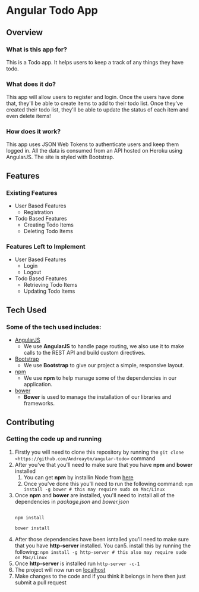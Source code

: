 # Angular Todo App

## Overview

### What is this app for?

This is a Todo app. It helps users to keep a track of any things they have todo.

### What does it do?

This app will allow users to register and login. Once the users have done that, they'll be able to create items to add to their todo list. Once they've created their todo list, they'll be able to update the status of each item and even delete items!

### How does it work?

This app uses JSON Web Tokens to authenticate users and keep them logged in. All the data is consumed from an API hosted on Heroku using AngularJS. The site is styled with Bootstrap.

## Features 

### Existing Features 
- User Based Features 
	- Registration  
- Todo Based Features
	- Creating Todo Items 
	- Deleting Todo Items

### Features Left to Implement 
- User Based Features 
	- Login
	- Logout 
- Todo Based Features
	- Retrieving Todo Items
	- Updating Todo Items

## Tech Used

### Some of the tech used includes:
- [AngularJS](https://angularjs.org/)
	- We use **AngularJS** to handle page routing, we also use it to make calls to the REST API and build custom directives. 
- [Bootstrap](https://getbootstrap.com/)
	- We use **Bootstrap** to give our project a simple, responsive layout.
- [npm](https://www.npmjs.com/)
	- We use **npm** to help manage some of the dependencies in our application. 
- [bower](https://bower.io/)
	- **Bower** is used to manage the installation of our libraries and frameworks.

## Contributing 

### Getting the code up and running 
1. Firstly you will need to clone this repository by running the ```git clone <https://github.com/Andreaytm/angular-todo>``` command
2. After you've that you'll need to make sure that you have **npm** and **bower** installed 
	1. You can get **npm** by installin Node from [here](https://nodejs.org/en/)
	2. Once you've done this you'll need to run the following command: 
	`npm install -g bower # this may require sudo on Mac/Linux`
3. Once **npm** and **bower** are installed, you'll need to install all of the dependencies in *package.json* and *bower.json*
	```

	npm install

	bower install 

	```
4. After those dependencies have been isntalled you'll need to make sure that you have **http-server** installed. You can5.  install this by running the following: ```npm install -g http-server # this also may require sudo on Mac/Linux```
5. Once **http-server** is installed run ```http-server -c-1```
6. The project will now run on [localhost](http://127.0.0.1:8080)
7. Make changes to the code and if you think it belongs in here then just submit a pull request